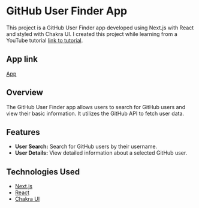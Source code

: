 # GitHub User Finder App

This project is a GitHub User Finder app developed using Next.js with React and styled with Chakra UI. I created this project while learning from a YouTube tutorial [link to tutorial](https://www.youtube.com/watch?v=N5CtgyQHjAE).

## App link
[App](https://github-user-finder-by-hendrickhz.vercel.app/)
## Overview

The GitHub User Finder app allows users to search for GitHub users and view their basic information. It utilizes the GitHub API to fetch user data.

## Features

- **User Search:** Search for GitHub users by their username.
- **User Details:** View detailed information about a selected GitHub user.

## Technologies Used

- [Next.js](https://nextjs.org/)
- [React](https://reactjs.org/)
- [Chakra UI](https://chakra-ui.com/)

